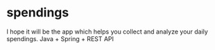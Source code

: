 # spendings
I hope it will be the app which helps you collect and analyze your daily spendings.
Java + Spring + REST API

